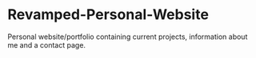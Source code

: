 # Revamped-Personal-Website
 Personal website/portfolio containing current projects, information about me and a contact page.
